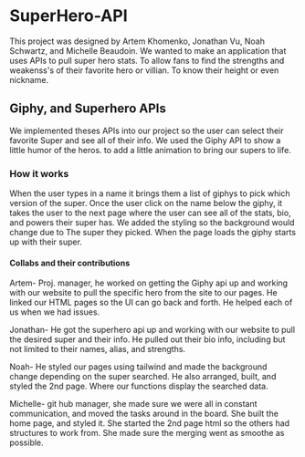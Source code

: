 # SuperHero-API

This project was designed by Artem Khomenko, Jonathan Vu, Noah Schwartz, and Michelle Beaudoin.
We wanted to make an application that uses APIs to pull super hero stats. To allow fans to find the strengths and weakenss's of their favorite hero or villian. To know their height or even nickname.

## Giphy, and Superhero APIs

We implemented theses APIs into our project so the user can select their favorite Super and see all of their info. We used the Giphy API to show a little humor of the heros. to add a little animation to bring our supers to life.

### How it works

When the user types in a name it brings them a list of giphys to pick which version of the super. Once the user click on the name below the giphy, it takes the user to the next page where the user can see all of the stats, bio, and powers their super has. We added the styling so the background would change due to The super they picked. When the page loads the giphy starts up with their super.

#### Collabs and their contributions
Artem- Proj. manager, he worked on getting the Giphy api up and working with our website to pull the specific hero from the site to our pages. He linked our HTML pages so the UI can go back and forth. He helped each of us when we had issues.

Jonathan- He got the superhero api up and working with our website to pull the desired super and their info. He pulled out their bio info, including but not limited to their names, alias, and strengths.

Noah- He styled our pages using tailwind and made the background change depending on the super searched. He also arranged, built, and styled the 2nd page. Where our functions display the searched data.

Michelle- git hub manager, she made sure we were all in constant communication, and moved the tasks around in the board. She built the home page, and styled it. She started the 2nd page html so the others had structures to work from.
She made sure the merging went as smoothe as possible.